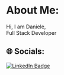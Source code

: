 #  About Me:
Hi, I am Daniele, <br>Full Stack Developer

## 🌐 Socials:
  <a href="https://www.linkedin.com/in/daniele-spina-949911103/">
    <img src="https://img.shields.io/badge/LinkedIn-blue?style=for-the-badge&logo=linkedin&logoColor=white" alt="LinkedIn Badge"/>
  </a>
